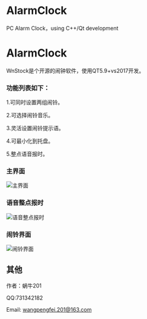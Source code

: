 # AlarmClock
PC Alarm Clock，using C++/Qt  development

# AlarmClock
WnStock是个开源的闹钟软件，使用QT5.9+vs2017开发。

### 功能列表如下：

1.可同时设置两组闹铃。

2.可选择闹铃音乐。

3.灵活设置闹铃提示语。

4.可最小化到托盘。

5.整点语音报时。



### 主界面
![主界面](https://img-blog.csdnimg.cn/20190430180542450.png)

### 语音整点报时
![语音整点报时](https://img-blog.csdnimg.cn/20190430180554346.png)

### 闹铃界面
![闹铃界面](https://img-blog.csdnimg.cn/20190430180608421.png)

## 其他

作者：蜗牛201

QQ:731342182

Email: wangpengfei.201@163.com
